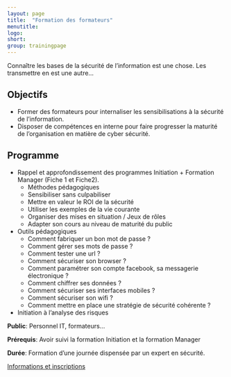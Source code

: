 ```yaml
---
layout: page
title:  "Formation des formateurs"
menutitle:
logo:
short:
group: trainingpage
---
```

Connaître les bases de la sécurité de l’information est une chose. Les transmettre en est une autre…

## Objectifs

* Former des formateurs pour internaliser les sensibilisations à la sécurité de l’information.
* Disposer de compétences en interne pour faire progresser la maturité de l’organisation en matière de cyber sécurité.

## Programme

* Rappel et approfondissement des programmes Initiation + Formation Manager (Fiche 1 et Fiche2).
  * Méthodes pédagogiques
  * Sensibiliser sans culpabiliser
  * Mettre en valeur le ROI de la sécurité
  * Utiliser les exemples de la vie courante
  * Organiser des mises en situation / Jeux de rôles
  * Adapter son cours au niveau de maturité du public
* Outils pédagogiques
  * Comment fabriquer un bon mot de passe ?
  * Comment gérer ses mots de passe ?
  * Comment tester une url ?
  * Comment sécuriser son browser ?
  * Comment paramétrer son compte facebook, sa messagerie électronique ?
  * Comment chiffrer ses données ?
  * Comment sécuriser ses interfaces mobiles ?
  * Comment sécuriser son wifi ?
  * Comment mettre en place une stratégie de sécurité cohérente ?
* Initiation à l’analyse des risques

**Public**: Personnel IT, formateurs…

**Prérequis**: Avoir suivi la formation Initiation et la formation Manager

**Durée**: Formation d’une journée dispensée par un expert en sécurité.

[Informations et inscriptions](mailto:services@cases.lu?subject=Formation%20CASES)
